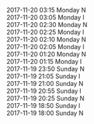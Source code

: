 2017-11-20 03:15 Monday  N  
2017-11-20 03:05 Monday  I  
2017-11-20 02:30 Monday  N  
2017-11-20 02:25 Monday  I  
2017-11-20 02:10 Monday  N  
2017-11-20 02:05 Monday  I  
2017-11-20 01:20 Monday  N  
2017-11-20 01:15 Monday  I  
2017-11-19 23:50 Sunday  N  
2017-11-19 21:05 Sunday  I  
2017-11-19 21:00 Sunday  N  
2017-11-19 20:55 Sunday  I  
2017-11-19 20:25 Sunday  N  
2017-11-19 18:50 Sunday  I  
2017-11-19 18:00 Sunday  N  
